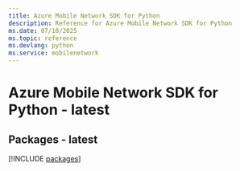 ```yaml
---
title: Azure Mobile Network SDK for Python
description: Reference for Azure Mobile Network SDK for Python
ms.date: 07/10/2025
ms.topic: reference
ms.devlang: python
ms.service: mobilenetwork
---
```

# Azure Mobile Network SDK for Python - latest
## Packages - latest
[!INCLUDE [packages](mobile-network-index.md)]